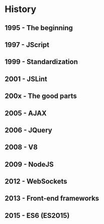 # History

## 1995 - The beginning

## 1997 - JScript

## 1999 - Standardization

## 2001 - JSLint

## 200x - The good parts

## 2005 - AJAX

## 2006 - JQuery

## 2008 - V8

## 2009 - NodeJS

## 2012 - WebSockets

## 2013 - Front-end frameworks

## 2015 - ES6 (ES2015)
